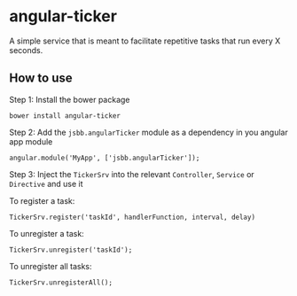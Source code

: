 # angular-ticker

A simple service that is meant to facilitate repetitive tasks that run every X seconds.

## How to use

Step 1: Install the bower package

`bower install angular-ticker`
 
Step 2: Add the `jsbb.angularTicker` module as a dependency in you angular app module

`angular.module('MyApp', ['jsbb.angularTicker']);`
 
Step 3: Inject the `TickerSrv` into the relevant `Controller`, `Service` or `Directive` and use it

To register a task:

`TickerSrv.register('taskId', handlerFunction, interval, delay)` 

To unregister a task:

`TickerSrv.unregister('taskId');`

To unregister all tasks:

`TickerSrv.unregisterAll();`
